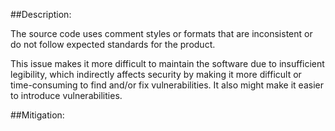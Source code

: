 ##Description:

The source code uses comment styles or formats that are inconsistent or do not follow expected standards for the product.

This issue makes it more difficult to maintain the software due to insufficient legibility, which indirectly affects security by making it more difficult or time-consuming to find and/or fix vulnerabilities. It also might make it easier to introduce vulnerabilities.

##Mitigation:
